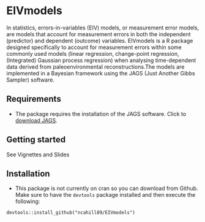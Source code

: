 # EIVmodels 

In statistics, errors-in-variables (EIV) models, or measurement error models, are  models that account for measurement errors in both the independent (predictor) and dependent (outcome) variables. EIVmodels is a R package designed specifically to account for measurement errors within some commonly used models (linear regression, change-point regression, (Integrated) Gaussian process regression) when analysing time-dependent data derived from paleoenvironmental reconstructions.The models are implemented in a Bayesian framework using the JAGS (Just Another Gibbs Sampler) software.

## Requirements

  - The package requires the installation of the JAGS software. Click to [download JAGS](https://sourceforge.net/projects/mcmc-jags/).

## Getting started

See Vignettes and Slides

## Installation

  - This package is not currently on cran so you can download from Github. Make sure to have the `devtools` package installed and then execute the following: 

```
devtools::install_github("ncahill89/EIVmodels")
```
